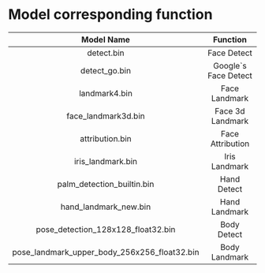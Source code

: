 # Model corresponding function

| Model Name | Function |
| :---: | :---: |
| detect.bin | Face Detect |
| detect_go.bin | Google`s Face Detect |
| landmark4.bin | Face Landmark |
| face_landmark3d.bin | Face 3d Landmark |
| attribution.bin | Face Attribution |
| iris_landmark.bin | Iris Landmark |
| palm_detection_builtin.bin | Hand Detect |
| hand_landmark_new.bin | Hand Landmark |
| pose_detection_128x128_float32.bin | Body Detect |
| pose_landmark_upper_body_256x256_float32.bin | Body Landmark |